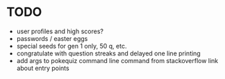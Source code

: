 # TODO

- user profiles and high scores?
- passwords / easter eggs
- special seeds for gen 1 only, 50 q, etc.
- congratulate with question streaks and delayed one line printing
- add args to pokequiz command line command from stackoverflow link about entry points
